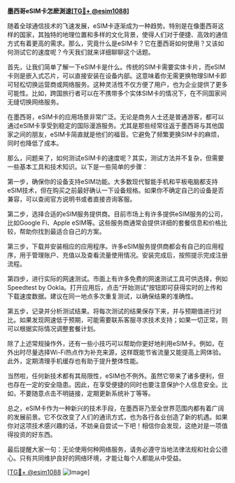 **墨西哥eSIM卡怎麽測速[[TG💪+ @esim1088](https://t.me/s/esim1088)]**

随着全球通信技术的飞速发展，eSIM卡逐渐成为一种趋势。特别是在像墨西哥这样的国家，其独特的地理位置和多样的文化背景，使得人们对于便捷、高效的通信方式有着更高的需求。那么，究竟什么是eSIM卡？它在墨西哥如何使用？又该如何测试它的速度呢？今天我们就来详细聊聊这个话题。

首先，让我们简单了解一下eSIM卡是什么。传统的SIM卡需要实体卡片，而eSIM卡则是嵌入式芯片，可以直接安装在设备内部。这意味着你无需更换物理SIM卡即可轻松切换运营商或网络服务。这种灵活性不仅方便了用户，也为企业提供了更多可能性。比如，跨国旅行者可以在不携带多个实体SIM卡的情况下，在不同国家间无缝切换网络服务。

在墨西哥，eSIM卡的应用场景非常广泛。无论是商务人士还是普通游客，都可以通过eSIM卡享受到稳定的国际漫游服务。尤其是那些经常往返于墨西哥与其他国家之间的朋友，eSIM卡简直就是他们的福音。它避免了频繁更换SIM卡的麻烦，同时也降低了成本。

那么，问题来了，如何测试eSIM卡的速度呢？其实，测试方法并不复杂，但需要一些基本工具和技术知识。以下是一些简单的步骤：

第一步，确保你的设备支持eSIM功能。大多数现代智能手机和平板电脑都支持eSIM技术，但在购买之前最好确认一下设备规格。如果你不确定自己的设备是否兼容，可以查阅官方说明书或者直接咨询客服。

第二步，选择合适的eSIM服务提供商。目前市场上有许多提供eSIM服务的公司，比如Google Fi、Apple eSIM等。这些服务商通常会提供详细的套餐信息和价格比较，帮助你找到最适合自己的方案。

第三步，下载并安装相应的应用程序。许多eSIM服务提供商都会有自己的应用程序，用于管理账户、充值以及查看流量使用情况。安装完成后，按照提示完成注册流程。

第四步，进行实际的网速测试。市面上有许多免费的网速测试工具可供选择，例如Speedtest by Ookla。打开应用后，点击“开始测试”按钮即可获得实时的上传和下载速度数据。建议在同一地点多次重复测试，以确保结果的准确性。

第五步，记录并分析测试结果。将每次测试的结果保存下来，并与预期值进行对比。如果发现网速低于预期，可能需要联系客服寻求技术支持；如果一切正常，则可以根据实际情况调整套餐计划。

除了上述常规操作外，还有一些小技巧可以帮助你更好地利用eSIM卡。例如，在外出时尽量选择Wi-Fi热点作为补充来源，这样既能节省流量又能提高上网体验。此外，定期清理手机缓存也有助于提升整体性能。

当然啦，任何新技术都有其局限性，eSIM也不例外。虽然它带来了诸多便利，但也存在一定的安全隐患。因此，在享受便捷的同时也要注意保护个人信息安全。比如，不要随意点击不明链接，定期更新系统补丁等等。

总之，eSIM卡作为一种新兴的技术手段，在墨西哥乃至全世界范围内都有着广阔的发展前景。它不仅改变了人们的通讯方式，也为各行各业创造了新的机遇。如果你对这项技术感兴趣的话，不妨亲自尝试一下吧！相信你会发现，这绝对是一项值得投资的好东西。

最后提醒大家一句：无论使用何种网络服务，请务必遵守当地法律法规和社会公德心。只有共同维护良好的网络环境，才能让每个人都能从中受益。

[[TG💪+ @esim1088](https://t.me/s/esim1088) ![Image](https://i.postimg.cc/4NQfJmqS/Snipaste-2025-05-13-00-14-12.png)]
